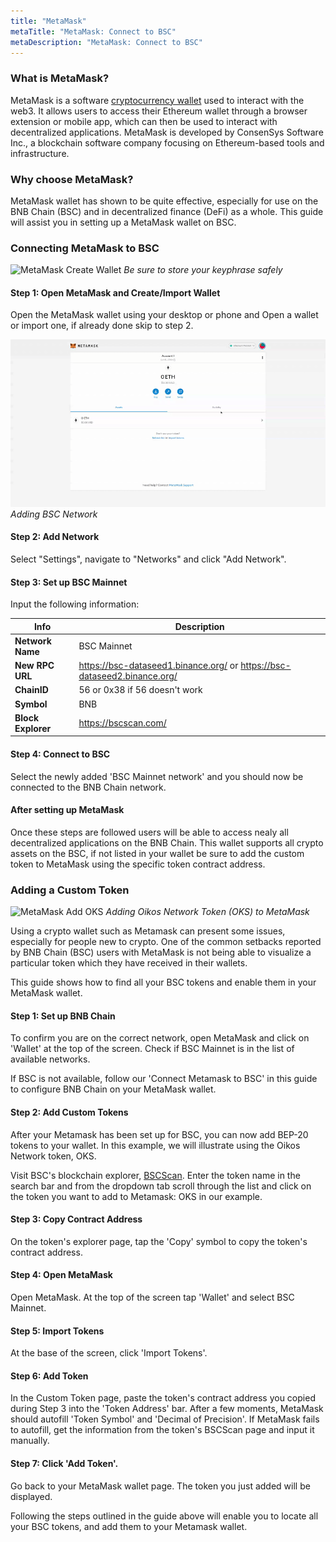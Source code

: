 ```yaml
---
title: "MetaMask"
metaTitle: "MetaMask: Connect to BSC"
metaDescription: "MetaMask: Connect to BSC"
---
```

### What is MetaMask?
MetaMask is a software [cryptocurrency wallet](/wallets) used to interact with the web3. It allows users to access their Ethereum wallet through a browser extension or mobile app, which can then be used to interact with decentralized applications. MetaMask is developed by ConsenSys Software Inc., a blockchain software company focusing on Ethereum-based tools and infrastructure.

### Why choose MetaMask?
MetaMask wallet has shown to be quite effective, especially for use on the BNB Chain (BSC) and in decentralized finance (DeFi) as a whole. This guide will assist you in setting up a MetaMask wallet on BSC.

### Connecting MetaMask to BSC

![MetaMask Create Wallet](metamaskCreateWallet.gif)
*Be sure to store your keyphrase safely*

#### Step 1: Open MetaMask and Create/Import Wallet
Open the MetaMask wallet using your desktop or phone and Open a wallet or import one, if already done skip to step 2.

![MetaMask Add Network](metamaskAddNetwork.gif)
*Adding BSC Network*

#### Step 2: Add Network
Select "Settings", navigate to "Networks" and click "Add Network".

#### Step 3: Set up BSC Mainnet
Input the following information:

| Info | Description |
| ----------- | ----------- |
| **Network Name** | BSC Mainnet |
| **New RPC URL** | https://bsc-dataseed1.binance.org/ or https://bsc-dataseed2.binance.org/ |
| **ChainID** | 56 or 0x38 if 56 doesn't work |
| **Symbol** | BNB |
| **Block Explorer** | https://bscscan.com/ |

#### Step 4: Connect to BSC
Select the newly added 'BSC Mainnet network' and you should now be connected to the BNB Chain network.

#### After setting up MetaMask
Once these steps are followed users will be able to access nealy all decentralized applications on the BNB Chain. This wallet supports all crypto assets on the BSC, if not listed in your wallet be sure to add the custom token to MetaMask using the specific token contract address. 


### Adding a Custom Token

![MetaMask Add OKS](metamaskAddOks.gif)
*Adding Oikos Network Token (OKS) to MetaMask*

Using a crypto wallet such as Metamask can present some issues, especially for people new to crypto. One of the common setbacks reported by BNB Chain (BSC) users with MetaMask is not being able to visualize a particular token which they have received in their wallets.

This guide shows how to find all your BSC tokens and enable them in your MetaMask wallet.

#### Step 1: Set up BNB Chain
To confirm you are on the correct network, open MetaMask and click on 'Wallet' at the top of the screen. Check if BSC Mainnet is in the list of available networks. 

If BSC is not available, follow our 'Connect Metamask to BSC' in this guide to configure BNB Chain on your MetaMask wallet. 

#### Step 2: Add Custom Tokens
After your Metamask has been set up for BSC, you can now add BEP-20 tokens to your wallet. In this example, we will illustrate using the Oikos Network token, OKS. 

Visit BSC's blockchain explorer, [BSCScan](https://bscscan.com/). Enter the token name in the search bar and from the dropdown tab scroll through the list and click on the token you want to add to Metamask: OKS in our example.

#### Step 3: Copy Contract Address
On the token's explorer page, tap the 'Copy' symbol to copy the token's contract address. 

#### Step 4: Open MetaMask
Open MetaMask. At the top of the screen tap 'Wallet' and select BSC Mainnet.

#### Step 5: Import Tokens
At the base of the screen, click 'Import Tokens'.

#### Step 6: Add Token
In the Custom Token page, paste the token's contract address you copied during Step 3 into the 'Token Address' bar. After a few moments, MetaMask should autofill 'Token Symbol' and 'Decimal of Precision'. If MetaMask fails to autofill, get the information from the token's BSCScan page and input it manually.

#### Step 7: Click 'Add Token'. 
Go back to your MetaMask wallet page. The token you just added will be displayed.

Following the steps outlined in the guide above will enable you to locate all your BSC tokens, and add them to your Metamask wallet.
